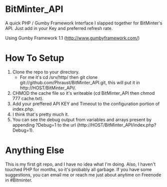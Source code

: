 BitMinter_API
=============

A quick PHP / Gumby Framework Interface I slapped together for BitMinter's API. Just add in your Key and preferred refresh rate.

Using Gumby Framework 1.1 (http://www.gumbyframework.com/)


How To Setup
============

1.  Clone the repo to your directory.
    * For me it's cd /srv/http/ then git clone git://github.com/Phraust/BitMinter_API.git, this will put it in http://HOST/BitMinter_API/.
2.  CHMOD the cache file so it's writeable (cd BitMinter_API then chmod 777 cache.txt).
3.  Add your preffered API KEY and Timeout to the configuration portion of index.php.
4.  I think that's pretty much it.
5.  You can see the debug output from variables and arrays present by appending ?Debug=1 to the url (http://HOST/BitMinter_API/index.php?Debug=1).


Anything Else
=============

This is my first git repo, and I have no idea what I'm doing.  Also, I haven't touched PHP for months, so it's probably all garbage.  If you have some suggestions, you can email me or reach me just about anytime on Freenode in #Bitminter.
